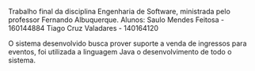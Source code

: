 Trabalho final da disciplina Engenharia de Software, ministrada pelo professor Fernando Albuquerque.
Alunos: Saulo Mendes Feitosa - 160144884
	Tiago Cruz Valadares - 140164120

O sistema desenvolvido busca prover suporte a venda de ingressos para eventos, foi utilizada a linguagem Java o desenvolvimento de todo o sistema.
